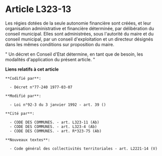 # Article L323-13

Les régies dotées de la seule autonomie financière sont créées, et leur organisation administrative et financière déterminée,
par délibération du conseil municipal. Elles sont administrées, sous l'autorité du maire et du conseil municipal, par un
conseil d'exploitation et un directeur désignés dans les mêmes conditions sur proposition du maire.

" Un décret en Conseil d'Etat détermine, en tant que de besoin, les modalités d'application du présent article. "

**Liens relatifs à cet article**

	**Codifié par**:

	  - Décret n°77-240 1977-03-07

	**Modifié par**:

	  - Loi n°92-3 du 3 janvier 1992 - art. 39 ()

	**Cité par**:

	  - CODE DES COMMUNES. - art. L323-11 (Ab)
	  - CODE DES COMMUNES. - art. L323-4 (Ab)
	  - CODE DES COMMUNES. - art. R*323-75 (Ab)

	**Nouveaux textes**:

	  - Code général des collectivités territoriales - art. L2221-14 (V)
